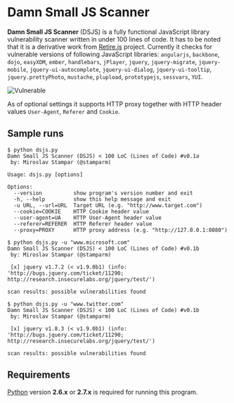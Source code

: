 Damn Small JS Scanner
=========

**Damn Small JS Scanner** (DSJS) is a fully functional JavaScript library vulnerability scanner written in under 100 lines of code. It has to be noted that it is a derivative work from [Retire.js](https://bekk.github.io/retire.js/) project. Currently it checks for vulnerable versions of following JavaScript libraries: `angularjs`, `backbone`, `dojo`, `easyXDM`, `ember`, `handlebars`, `jPlayer`, `jquery`, `jquery-migrate`, `jquery-mobile`, `jquery-ui-autocomplete`, `jquery-ui-dialog`, `jquery-ui-tooltip`, `jquery.prettyPhoto`, `mustache`, `plupload`, `prototypejs`, `sessvars`, `YUI`.

![Vulnerable](http://i.imgur.com/RpRBvxV.png)

As of optional settings it supports HTTP proxy together with HTTP header values `User-Agent`, `Referer` and `Cookie`.

Sample runs
----

```
$ python dsjs.py 
Damn Small JS Scanner (DSJS) < 100 LoC (Lines of Code) #v0.1a
 by: Miroslav Stampar (@stamparm)

Usage: dsjs.py [options]

Options:
  --version          show program's version number and exit
  -h, --help         show this help message and exit
  -u URL, --url=URL  Target URL (e.g. "http://www.target.com")
  --cookie=COOKIE    HTTP Cookie header value
  --user-agent=UA    HTTP User-Agent header value
  --referer=REFERER  HTTP Referer header value
  --proxy=PROXY      HTTP proxy address (e.g. "http://127.0.0.1:8080")
```

```
$ python dsjs.py -u "www.microsoft.com"
Damn Small JS Scanner (DSJS) < 100 LoC (Lines of Code) #v0.1b
 by: Miroslav Stampar (@stamparm)

 [x] jquery v1.7.2 (< v1.9.0b1) (info: 'http://bugs.jquery.com/ticket/11290;
http://research.insecurelabs.org/jquery/test/')

scan results: possible vulnerabilities found
```

```
$ python dsjs.py -u "www.twitter.com"
Damn Small JS Scanner (DSJS) < 100 LoC (Lines of Code) #v0.1b
 by: Miroslav Stampar (@stamparm)

 [x] jquery v1.8.3 (< v1.9.0b1) (info: 'http://bugs.jquery.com/ticket/11290;
http://research.insecurelabs.org/jquery/test/')

scan results: possible vulnerabilities found
```

Requirements
----

[Python](http://www.python.org/download/) version **2.6.x** or **2.7.x** is required for running this program.
